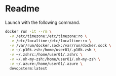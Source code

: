 # Readme  

Launch with the following command.  

```bash
docker run -it --rm \
  -v /etc/timezone:/etc/timezone:ro \
  -v /etc/localtime:/etc/localtime:ro \
  -v /var/run/docker.sock:/var/run/docker.sock \
  -v ~/.p10k.zsh:/home/user01/.p10k.zsh \
  -v ~/.zshrc:/home/user01/.zshrc \
  -v ~/.oh-my-zsh:/home/user01/.oh-my-zsh \
  -v ~/.azure:/home/user01/.azure \
  devopsterm:latest
```
